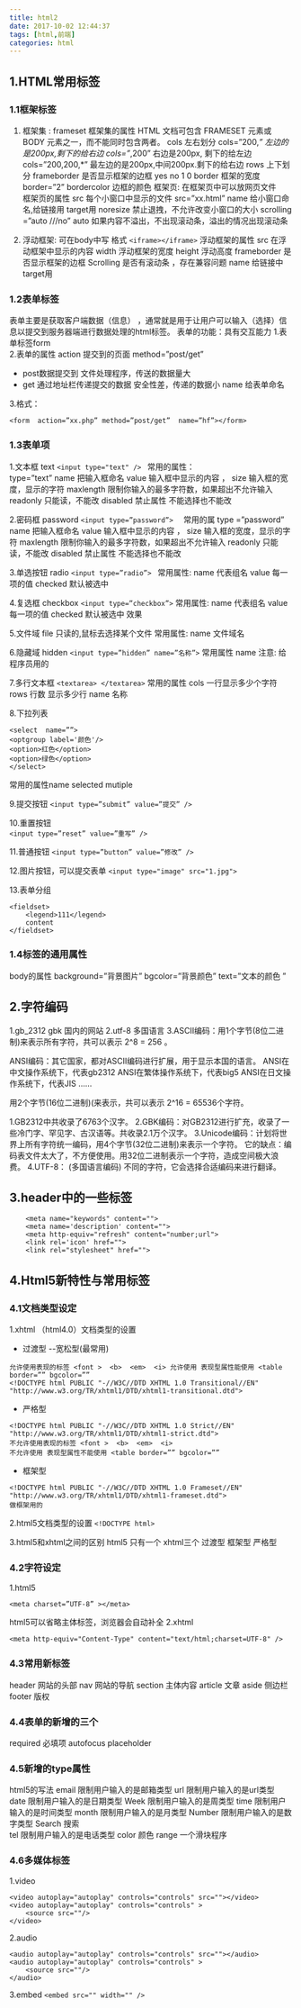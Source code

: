 ```yaml
---
title: html2
date: 2017-10-02 12:44:37
tags: [html,前端]
categories: html
---
```


##	1.HTML常用标签
###	1.1框架标签
1. 框架集 : frameset
框架集的属性
HTML 文档可包含 FRAMESET 元素或 BODY 元素之一，而不能同时包含两者。
cols  左右划分
cols=”200,*” 左边的是200px,剩下的给右边
cols=”*,200” 右边是200px, 剩下的给左边
cols=”200,200,*” 最左边的是200px,中间200px.剩下的给右边
rows  上下划分
frameborder 是否显示框架的边框 yes  no  1  0 
border 框架的宽度 border=”2”
bordercolor 边框的颜色
框架页:  在框架页中可以放网页文件  
框架页的属性
src 每个小窗口中显示的文件 src=”xx.html” 
name 给小窗口命名,给链接用 target用
noresize  禁止退拽，不允许改变小窗口的大小
scrolling =”auto ///no” auto 如果内容不溢出，不出现滚动条，溢出的情况出现滚动条

2. 浮动框架: 可在body中写
格式 `<iframe></iframe>`
浮动框架的属性
src 在浮动框架中显示的内容 
width 浮动框架的宽度 
height 浮动高度
frameborder  是否显示框架的边框
Scrolling  是否有滚动条  ，存在兼容问题
name  给链接中target用 

###	1.2表单标签

表单主要是获取客户端数据（信息） ，通常就是用于让用户可以输入（选择）信息以提交到服务器端进行数据处理的html标签。
表单的功能：具有交互能力
1.表单标签form  
2.表单的属性 
action 提交到的页面
method=”post/get” 
+	post数据提交到 文件处理程序，传送的数据量大
+	get 通过地址栏传递提交的数据  安全性差，传递的数据小
name 给表单命名

3.格式：
```
<form  action=”xx.php” method=”post/get”  name=”hf”></form>
```
###	1.3表单项

1.文本框 text
`<input type="text" /> `
常用的属性：  
type=”text”
name 把输入框命名
value 输入框中显示的内容 ，
size  输入框的宽度，显示的字符
maxlength 限制你输入的最多字符数，如果超出不允许输入
readonly 只能读，不能改 
disabled 禁止属性 不能选择也不能改

2.密码框 password
`<input type=”password”>  `
常用的属
type =”password”
name 把输入框命名
value 输入框中显示的内容 ，
size  输入框的宽度，显示的字符
maxlength 限制你输入的最多字符数，如果超出不允许输入
readonly 只能读，不能改 
disabled 禁止属性 不能选择也不能改

3.单选按钮 radio
`<input type=”radio”> `
常用属性:
name  代表组名
value 每一项的值
checked 默认被选中

4.复选框  checkbox
`<input type=”checkbox”>`
常用属性:
name  代表组名
value 每一项的值
checked 默认被选中
效果
 
5.文件域 file 
只读的,鼠标去选择某个文件
常用属性:
name   文件域名

6.隐藏域  hidden
`<input type=”hidden” name=”名称”>`
常用属性 
name
注意: 给程序员用的  

7.多行文本框 
`<textarea> </textarea>`
常用的属性 
cols   一行显示多少个字符
rows   行数 显示多少行
name 名称

8.下拉列表 
```
<select  name=””>
<optgroup label='颜色'/>
<option>红色</option>
<option>绿色</option>
</select>
```
常用的属性name 
selected
mutiple

9.提交按钮 
`<input type=”submit” value=”提交” />`

10.重置按钮  
`<input type=”reset” value=”重写” />`

11.普通按钮
`<input type=”button” value=”修改” /> `

12.图片按钮，可以提交表单
`<input type="image" src="1.jpg">`

13.表单分组
```
<fieldset>
	<legend>111</legend>
	content
</fieldset>
```
###	1.4标签的通用属性
body的属性
background=”背景图片”
bgcolor=”背景颜色”
text=”文本的颜色 ”

##	2.字符编码
1.gb_2312   gbk  国内的网站
2.utf-8  多国语言 
3.ASCII编码：用1个字节(8位二进制)来表示所有字符，共可以表示 2^8 = 256 。

ANSI编码：其它国家，都对ASCII编码进行扩展，用于显示本国的语言。
ANSI在中文操作系统下，代表gb2312
ANSI在繁体操作系统下，代表big5
ANSI在日文操作系统下，代表JIS
……  

用2个字节(16位二进制)(来表示，共可以表示 2^16 = 65536个字符。

1.GB2312中共收录了6763个汉字。
2.GBK编码：对GB2312进行扩充，收录了一些冷门字、罕见字、古汉语等。共收录2.1万个汉字。
3.Unicode编码：计划将世界上所有字符统一编码，用4个字节(32位二进制)来表示一个字符。
它的缺点：编码表文件太大了，不方便使用。用32位二进制表示一个字符，造成空间极大浪费。
4.UTF-8： (多国语言编码)
不同的字符，它会选择合适编码来进行翻译。

##	3.header中的一些标签
```
	<meta name="keywords" content="">
	<meta name='description' content="">
	<meta http-equiv="refresh" content="number;url">
	<link rel='icon' href="">
	<link rel="stylesheet" href="">
```

##	4.Html5新特性与常用标签
###	4.1文档类型设定
1.xhtml （html4.0）文档类型的设置 
+	过渡型 --宽松型(最常用)
```
允许使用表现的标签 <font >  <b>  <em>  <i> 允许使用 表现型属性能使用 <table border=”” bgcolor=””
<!DOCTYPE html PUBLIC "-//W3C//DTD XHTML 1.0 Transitional//EN" "http://www.w3.org/TR/xhtml1/DTD/xhtml1-transitional.dtd">
```
+	严格型
```
<!DOCTYPE html PUBLIC "-//W3C//DTD XHTML 1.0 Strict//EN" "http://www.w3.org/TR/xhtml1/DTD/xhtml1-strict.dtd">
不允许使用表现的标签 <font >  <b>  <em>  <i> 
不允许使用 表现型属性不能使用 <table border=”” bgcolor=””
```
+	框架型
```
<!DOCTYPE html PUBLIC "-//W3C//DTD XHTML 1.0 Frameset//EN" "http://www.w3.org/TR/xhtml1/DTD/xhtml1-frameset.dtd">
做框架用的
```
2.html5文档类型的设置
`<!DOCTYPE html> `

3.html5和xhtml之间的区别
html5 只有一个
xhtml三个  过渡型  框架型 严格型

###	4.2字符设定
1.html5
```
<meta charset=”UTF-8” ></meta>
```
html5可以省略主体标签，浏览器会自动补全
2.xhtml

`<meta http-equiv="Content-Type" content="text/html;charset=UTF-8" />`

###	4.3常用新标签
header   网站的头部
nav  网站的导航
section  主体内容
article  文章 
aside  侧边栏
footer  版权

###	4.4表单的新增的三个
required 必填项 
autofocus
placeholder

###	4.5新增的type属性
html5的写法
email  限制用户输入的是邮箱类型
url    限制用户输入的是url类型
date  限制用户输入的是日期类型
Week  限制用户输入的是周类型
time  限制用户输入的是时间类型
month 限制用户输入的是月类型
Number 限制用户输入的是数字类型
Search 搜索  
tel   限制用户输入的是电话类型
color 颜色
range 一个滑块程序

###	4.6多媒体标签
1.video
```
<video autoplay="autoplay" controls="controls" src=""></video>
<video autoplay="autoplay" controls="controls" >
	<source src=""/>
</video>
```
2.audio 
```
<audio autoplay="autoplay" controls="controls" src=""></audio>
<audio autoplay="autoplay" controls="controls" >
	<source src=""/>
</audio>
```
3.embed 
`<embed src="" width="" />`